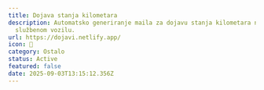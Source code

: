 ```yaml
---
title: Dojava stanja kilometara
description: Automatsko generiranje maila za dojavu stanja kilometara na vašem
  službenom vozilu.
url: https://dojavi.netlify.app/
icon: 🚗
category: Ostalo
status: Active
featured: false
date: 2025-09-03T13:15:12.356Z
---
```

